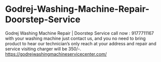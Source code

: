 # Godrej-Washing-Machine-Repair-Doorstep-Service
Godrej Washing Machine Repair | Doorstep Service call now : 9177711167  with your washing machine just contact us, and you no need to bring product to hear our technician’s only reach at your address and repair and service visiting charger will be 350/-.   https://godrejwashingmachineservicecenter.com/
